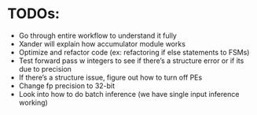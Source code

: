 # TODOs:
- Go through entire workflow to understand it fully
- Xander will explain how accumulator module works
- Optimize and refactor code (ex: refactoring if else statements to FSMs)
- Test forward pass w integers to see if there’s a structure error or if its due to precision
- If there’s a structure issue, figure out how to turn off PEs
- Change fp precision to 32-bit
- Look into how to do batch inference (we have single input inference working)
